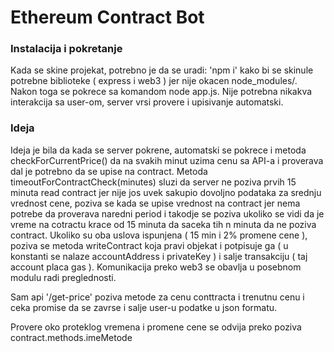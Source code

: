 # Ethereum Contract Bot

### Instalacija i pokretanje
Kada se skine projekat, potrebno je da se uradi: 'npm i' kako bi se skinule potrebne biblioteke ( express i web3 ) jer nije okacen node_modules/. 
Nakon toga se pokrece sa komandom node app.js. Nije potrebna nikakva interakcija sa user-om, server vrsi provere i upisivanje automatski.

### Ideja
Ideja je bila da kada se server pokrene, automatski se pokrece i metoda checkForCurrentPrice() da na svakih minut uzima cenu sa API-a i proverava dal je potrebno da se upise na contract. 
 Metoda timeoutForContractCheck(minutes) sluzi da server ne poziva prvih 15 minuta read contract jer nije jos uvek sakupio dovoljno podataka za srednju vrednost cene, 
 poziva se kada se upise vrednost na contract jer nema potrebe da proverava naredni period i takodje se poziva ukoliko se vidi da je vreme na cotractu krace od 15 minuta da saceka 
 tih n minuta da ne poziva contract. Ukoliko su oba uslova ispunjena ( 15 min i 2% promene cene ), poziva se metoda writeContract koja pravi objekat i potpisuje ga
 ( u konstanti se nalaze accountAddress i privateKey ) i salje transakciju ( taj account placa gas ). 
 Komunikacija preko web3 se obavlja u posebnom modulu radi preglednosti.
 
 Sam api '/get-price' poziva metode za cenu conttracta i trenutnu cenu i ceka promise da se zavrse i salje user-u podatke u json formatu. 
 
 Provere oko proteklog vremena i promene cene se odvija preko poziva contract.methods.imeMetode
